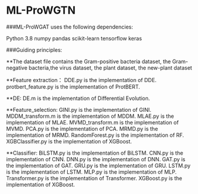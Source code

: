 # ML-ProWGTN

###ML-ProWGAT uses the following dependencies:

Python 3.8 numpy pandas scikit-learn tensorflow keras

###Guiding principles:

**The dataset file contains the Gram-positive bacteria dataset, the Gram-negative bacteria,the virus dataset,  the plant dataset,  the new-plant dataset

**Feature extraction： DDE.py is the implementation of DDE. protbert_feature.py is the implementation of ProtBERT.

**DE: DE.m is the implementation of Differential Evolution.

**Feature_selection: GINI.py is the implementation of GINI. MDDM_transform.m is the implementation of MDDM. MLAE.py is the implementation of MLAE. MVMD_transform.m is the implementation of MVMD. PCA.py is the implementation of PCA. MRMD.py is the implementation of MRMD. RandomForest.py is the implementation of RF. XGBClassifier.py is the implementation of XGBoost.

**Classifier: BiLSTM.py is the implementation of BiLSTM. CNN.py is the implementation of CNN. DNN.py is the implementation of DNN. GAT.py is the implementation of GAT. GRU.py is the implementation of GRU. LSTM.py is the implementation of LSTM. MLP.py is the implementation of MLP. Transformer.py is the implementation of Transformer. XGBoost.py is the implementation of XGBoost.
